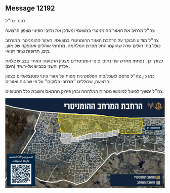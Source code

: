 ## Message 12192

דובר צה״ל:

צה״ל מרחיב את האזור ההומניטרי במוואסי ומעדכן את נתיבי הפינוי מצפון הרצועה

צה״ל מודיע הבוקר על הרחבת האזור ההומניטרי במוואסי. האזור ההומניטרי המורחב כולל בתי חולים שדה שהוקמו החל מפרוץ המלחמה, מתחמי אוהלים ואספקה של מזון, מים, תרופות וציוד רפואי.

לצורך כך, נפתחו מחדש שני נתיבי פינוי הומניטריים מצפון הרצועה: האחד בכביש צלאח אלדין והשני בכביש אל-רשיד (הים). 

כמו כן, צה״ל פרסם לאוכלוסיה הפלסטינית מפות על אזורי פינוי פוטנציאליים בצפון הרצועה, שכוללים ״מרחבי בלוקים״ על פי שכונות ואזורים. 

צה״ל ימשיך לפעול למימוש מטרות המלחמה ובהן פירוק החמאס והשבת כלל החטופים.

![Photo](12192/12192_photo.jpg)
